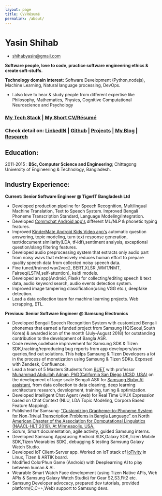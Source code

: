 ```yaml
---
layout: page
title: CV/Résumé
permalink: /about/
---
```


Yasin Shihab
============

- [shihabyasin@gmail.com]()

**Software people, love to code, practice software engineering ethics & create soft-stuffs.**

**Technology domain interest:** Software Development (Python,nodejs), Machine Learning, 
Natural language processing, DevOps. 


* I also love to hear & study people from different expertise like Philosophy, Mathematics, Physics, Cognitive Computational Neuroscience and Psychology


### [**My Tech Stack**](https://shihabyasin.github.io/category/#MY-TECH-STACK) | [My Short CV/Résumé](https://github.com/ShihabYasin/shihabyasin.github.io/blob/gh-pages/cv/Yasin_Resume.pdf)   


### **Check detail on:**    [LinkedIN](https://www.linkedin.com/in/yasinshihab/) | [Github](https://github.com/ShihabYasin) | [Projects](https://shihabyasin.github.io/category/#Projects) | [My Blog](https://shihabyasin.github.io/) | [Research](https://shihabyasin.github.io/category/#Research)

[//]: # (### [My Short CV/Résumé]&#40;https://github.com/ShihabYasin/shihabyasin.github.io/blob/gh-pages/cv/Yasin_Resume.pdf&#41;  )



## Education: 
2011-2015 :   **BSc, Computer Science and Engineering**; Chittagong University of Engineering & Technology, Bangladesh.

## Industry Experience:

**Current: Senior Software Engineer @ TigerIT Bangladesh Ltd**

* Developed production pipeline for Speech Recognition, Multilingual Machine Translation, Text to Speech System. Improved Bengali Phoneme Transcription Standard, Language Modeling/Integration.
* Developed [Commchat Android app's](https://web.archive.org/web/20220502095635/https://play.google.com/store/apps/details?id=com.ccp.comm&hl=en_US&gl=US) different ML/NLP & phonetic typing features.
* Improved [KinderMate Android Kids Video app's](https://web.archive.org/web/20220502095537/https://play.google.com/store/apps/details?id=com.kindermate.kai&hl=en_US) automatic question answering, topic modeling, turn text response generation, text/document similarity(LDA, tf-idf),sentiment analysis, exceptional question/slang filtering features.
* Developed audio preprocessing system that extracts only audio part from noisy wavs that extensively reduces human effort to prepare quality speech data from collected noisy speech data.
* Fine tuned/trained wav2vec2, BERT,XLSR ,WMT/NMT, Fairseq(LSTM,self-attention), kaldi models. 
* Developed an app(Android, Flask) for collecting/editing speech & text data, audio keyword search, audio events detection system.
* Improved image tampering classification(using VGG etc.), deepfake detection.
* Lead a data collection team for machine learning projects. Web scrapping, ETL.

**Previous: Senior Software Engineer @ Samsung Electronics**

* Developed Bengali Speech Recognition System with customized Bengali phonemes that earned a funded project from Samsung HQ(Seoul,South Korea) & awarded icon of the month (July-August 2018) for outstanding contribution to the development of Bangla ASR.
* Code review,codebase improvement for Samsung SDK & Tizen SDK,tracking/reproducing bug reports from app developers/user queries,find out solutions. This helps Samsung & Tizen Developers a lot in the process of monetization using Samsung & Tizen SDKs. Exposed with Zendesk, Confluence.
* Lead a team of 5 Masters Students from [BUET](https://www.buet.ac.bd/) with professor [Muhammad Abdullah Adnan, PhD(California San Diego,UCSD, USA)](https://web.archive.org/web/20201022201402/https://sites.google.com/site/abdullahadnan/) on the development of large scale Bengali ASR for [Samsung Bixby AI assistant](samsung.com/us/explore/bixby/), from data collection to data cleaning, deep learning architecture research, development, training, tuning & optimization.
* Developed Intelligent Chat Agent (web) for Real Time UI/UX Expression based on Chat Context (NLU, LDA Topic Modeling, Corpora Based Feature Mapping).
* Published for Samsung: ["Customizing Grapheme-to-Phoneme System for Non-Trivial Transcription Problems in Bangla Language" on North American Chapter of the Association for Computational Linguistics (NAACL-HLT 2019), At Minneapolis, USA.](https://web.archive.org/web/20200705150821/https://www.aclweb.org/anthology/N19-1322/)
* Scrum, Smart documentation, agile activity, guided Samsung interns.
* Developed Samsung Apps(using Android SDK,Galaxy SDK,Tizen Mobile SDK,Tizen Wearables SDK), debugging & testing Samsung Galaxy Watch Studio.
* Developed IoT Client-Server app. Worked on IoT stack of [IoTivity](https://web.archive.org/web/20220527134113/http://iotivity.org/) in Linux, Tizen & ARTIK board.
* Modified ColorPhun Game (Android) with Deeplearning AI to play between human & AI.
* Wearable Smart Watch Face development (using Tizen Native APIs, Web APIs & Samsung Galaxy Watch Studio) for Gear S2,S3,Fit2 etc.
* Samsung Developer advocacy, prepared dev tutorials, provided platform(C,C++,Web) support to Samsung devs.
